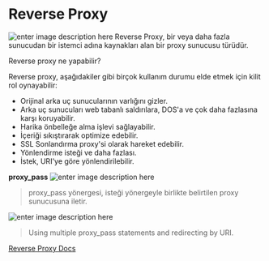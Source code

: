 ﻿# Reverse Proxy

![enter image description here](https://avinetworks.com/wp-content/uploads/2020/01/reverse-proxy-server-diagram_1.png)
Reverse Proxy, bir veya daha fazla sunucudan bir istemci adına kaynakları alan bir proxy sunucusu türüdür.

Reverse proxy ne yapabilir?

Reverse proxy, aşağıdakiler gibi birçok kullanım durumu elde etmek için kilit rol oynayabilir:

 - Orijinal arka uç sunucularının varlığını gizler.
 - Arka uç sunucuları web tabanlı saldırılara, DOS'a ve çok daha fazlasına karşı koruyabilir.
 - Harika önbelleğe alma işlevi sağlayabilir.
 - İçeriği sıkıştırarak optimize edebilir.
 - SSL Sonlandırma proxy'si olarak hareket edebilir.
 - Yönlendirme isteği ve daha fazlası.
 - İstek, URI'ye göre yönlendirilebilir.

**proxy_pass**
![enter image description here](https://i.hizliresim.com/skny7qs.png)

> proxy_pass yönergesi, isteği yönergeyle birlikte belirtilen proxy sunucusuna iletir.

![enter image description here](https://i.hizliresim.com/bizphhy.png)

> Using multiple proxy_pass statements and redirecting by URI.

[Reverse Proxy Docs](https://www.imperva.com/learn/performance/reverse-proxy/)

